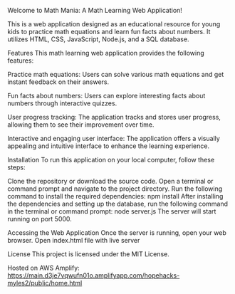 Welcome to Math Mania: A Math Learning Web Application!

This is a web application designed as an educational resource for young kids to practice math equations and learn fun facts about numbers. It utilizes HTML, CSS, JavaScript, Node.js, and a SQL database.

Features This math learning web application provides the following features:

Practice math equations: Users can solve various math equations and get instant feedback on their answers.

Fun facts about numbers: Users can explore interesting facts about numbers through interactive quizzes.

User progress tracking: The application tracks and stores user progress, allowing them to see their improvement over time.

Interactive and engaging user interface: The application offers a visually appealing and intuitive interface to enhance the learning experience.

Installation To run this application on your local computer, follow these steps:

Clone the repository or download the source code. Open a terminal or command prompt and navigate to the project directory. Run the following command to install the required dependencies: npm install After installing the dependencies and setting up the database, run the following command in the terminal or command prompt: node server.js The server will start running on port 5000.

Accessing the Web Application Once the server is running, open your web browser. Open index.html file with live server

License This project is licensed under the MIT License.

Hosted on AWS Amplify:
https://main.d3je7vqwufn01o.amplifyapp.com/hopehacks-myles2/public/home.html
